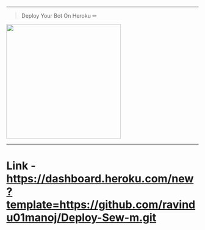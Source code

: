 ---
> Deploy Your Bot On Heroku ✏
<div align="left"><a href="https://dashboard.heroku.com/new?template=https://github.com/dogar760/ravindu01manoj.git"><img src="https://i.ibb.co/WPRfjrZ/c6eb7d6b6606.png" width="300" ></a></div>

***
# Link - https://dashboard.heroku.com/new?template=https://github.com/ravindu01manoj/Deploy-Sew-m.git
